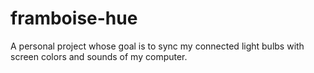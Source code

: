 # framboise-hue
A personal project whose goal is to sync my connected light bulbs with screen colors and sounds of my computer.
